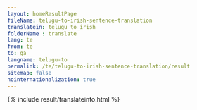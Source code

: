 ```yaml
---
layout: homeResultPage
fileName: telugu-to-irish-sentence-translation
translatein: telugu_to_irish
folderName : translate
lang: te
from: te
to: ga
langname: telugu-to
permalink: /te/telugu-to-irish-sentence-translation/result
sitemap: false
nointernationalization: true
---
```

{% include result/translateinto.html %}

<script src="/js/result/translation.js" data-foldername="{{page.folderName}}" data-lang="{{page.lang}}"></script>
